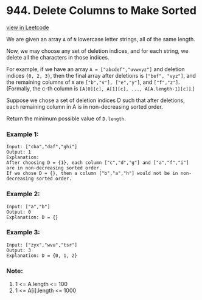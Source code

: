 # 944. Delete Columns to Make Sorted

[view in Leetcode](https://leetcode.com/problems/delete-columns-to-make-sorted/)

We are given an array ```A``` of ```N``` lowercase letter strings, all of the same length.

Now, we may choose any set of deletion indices, and for each string, we delete all the characters in those indices.

For example, if we have an array ```A = ["abcdef","uvwxyz"]``` and deletion indices ```{0, 2, 3}```, then the final array after deletions is ```["bef", "vyz"]```, and the remaining columns of ```A``` are ```["b","v"], ["e","y"]```, and ```["f","z"]```.  (Formally, the c-th column is ```[A[0][c], A[1][c], ..., A[A.length-1][c]]```.)

Suppose we chose a set of deletion indices D such that after deletions, each remaining column in A is in non-decreasing sorted order.

Return the minimum possible value of ```D.length```.

### Example 1:
    Input: ["cba","daf","ghi"]
    Output: 1
    Explanation: 
    After choosing D = {1}, each column ["c","d","g"] and ["a","f","i"] are in non-decreasing sorted order.
    If we chose D = {}, then a column ["b","a","h"] would not be in non-decreasing sorted order.
### Example 2:

    Input: ["a","b"]
    Output: 0
    Explanation: D = {}
### Example 3:

    Input: ["zyx","wvu","tsr"]
    Output: 3
    Explanation: D = {0, 1, 2}
 

### Note:

1. 1 <= A.length <= 100
2. 1 <= A[i].length <= 1000
